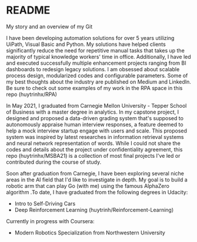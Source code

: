 # README

My story and an overview of my Git
 
I have been developing automation solutions for over 5 years utilizing UiPath, Visual Basic and Python. My solutions have helped clients significantly reduce the need for repetitive manual tasks that takes up the majority of typical knowledge workers' time in office. Additionally, I have led and executed successfully multiple enhancement projects ranging from BI dashboards to redesign legacy solutions. I am obsessed about scalable process design, modularized codes and configurable parameters. Some of my best thoughts about the industry are published on Medium and LinkedIn. Be sure to check out some examples of my work in the RPA space in this repo (huytrinhx/RPA)

In May 2021, I graduated from Carnegie Mellon University - Tepper School of Business with a master degree in analytics. In my capstone project, I designed and proposed a data-driven grading system that's supposed to autonomously appraise human interview responses, a feature deemed to help a mock interview startup engage with users and scale. This proposed system was inspired by latest researches in information retrieval systems and neural network representation of words. While I could not share the codes and details about the project under confidentiality agreement, this repo (huytrinhx/MSBA21) is a collection of most final projects I've led or contributed during the course of study.

Soon after graduation from Carnegie, I have been exploring several niche areas in the AI field that I'd like to investigate in depth. My goal is to build a robotic arm that can play Go (with me) using the famous AlphaZero algorithm .To date, I have graduated from the following degrees in Udacity:

* Intro to Self-Driving Cars
* Deep Reinforcement Learning (huytrinh/Reinforcement-Learning)

Currently in progress with Coursera:

* Modern Robotics Specialization from Northwestern University

